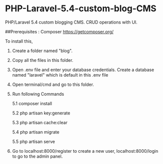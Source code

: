 # PHP-Laravel-5.4-custom-blog-CMS
PHP/Laravel 5.4 custom blogging CMS. CRUD operations with UI.

##Prerequisites : Composer https://getcomposer.org/

To install this, 
  1. Create a folder named "blog".

  2. Copy all the files in this folder.

  3. Open .env file and enter your database credentials. Create a database named "laravel" which is default in this .env file

  4. Open terminal/cmd and go to this folder.

  5. Run following Commands
  
      5.1 composer install

      5.2 php artisan key:generate

      5.3 php artisan cache:clear

      5.4 php artisan migrate

      5.5 php artisan serve

  6. Go to localhost:8000/register to create a new user, localhost:8000/login to go to the admin panel.